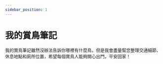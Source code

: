 ```yaml
---
sidebar_position: 1
---
```


# 我的賞鳥筆記

我的賞鳥筆記雖然沒辦法告訴你哪裡有什麼鳥，但是我會盡量幫您整理交通細節、休息地點和廁所位置，希望每個賞鳥人能夠開心出門，平安回家！
